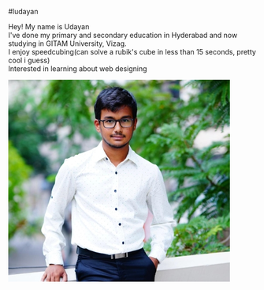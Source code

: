 #ludayan

Hey! My name is Udayan  
I've done my primary and secondary education in Hyderabad and now studying in GITAM University, Vizag.  
I enjoy speedcubing(can solve a rubik's cube in less than 15 seconds, pretty cool i guess)  
Interested in learning about web designing  

![Image](udayan.jpeg)

